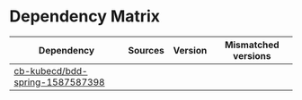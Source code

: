 # Dependency Matrix

Dependency | Sources | Version | Mismatched versions
---------- | ------- | ------- | -------------------
[cb-kubecd/bdd-spring-1587587398](https://github.com/cb-kubecd/bdd-spring-1587587398.git) |  | []() | 
